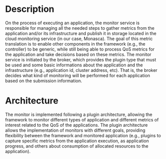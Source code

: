 # Description
On the process of executing an application, the monitor service is responsible for managing all the needed steps to gather metrics from the application and/or its infrastructure and publish it in storage located in the cloud monitoring service (in our case, Monasca).
The goal of this metric translation is to enable other components in the framework (e.g., the controller) to be generic, while still being able to process QoS metrics for the application and take decisions based on these metrics.
The monitor service is initiated by the broker, which provides the plugin type that must be used and some basic informations about the application and the infrastructure (e.g., application id, cluster address, etc).
That is, the broker decides what kind of monitoring will be performed for each application based on the submission information.

# Architecture
The monitor is implemented following a plugin architecture, allowing the framework to monitor different types of application and different metrics of interest related to the QoS of the applications.
The plugin architecture allows the implementation of monitors with different goals, providing flexibility between the framework and monitored application (e.g., plugins to capture specific metrics from the application execution, as application progress, and others about consumption of allocated resources to the application).
